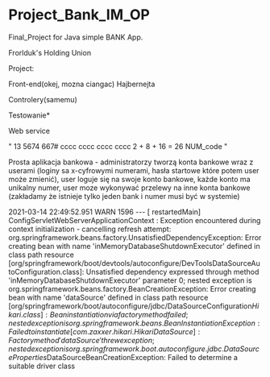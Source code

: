 # Project_Bank_IM_OP
Final_Project for Java simple BANK App.  


Frorlduk's Holding Union

Project:

 Front-end(okej, mozna ciangac) Hajbernejta
 
 Controlery(samemu)
 
 Testowanie*
 
 Web service

" 13 5674 667# cccc cccc cccc cccc    2 + 8 + 16 = 26 NUM_code "

Prosta aplikacja bankowa - administratorzy tworzą konta bankowe wraz z userami 
(loginy sa x-cyfrowymi numerami, 
hasła startowe które potem user może zmienić),
 user loguje się na swoje konto bankowe, każde konto ma unikalny numer, 
 user moze wykonywać przelewy na inne konta bankowe 
(zakładamy że istnieje tylko jeden bank i numer musi być w systemie)


2021-03-14 22:49:52.951  WARN 1596 --- [  restartedMain] ConfigServletWebServerApplicationContext : 
Exception encountered during context initialization - cancelling refresh attempt: 
org.springframework.beans.factory.UnsatisfiedDependencyException: Error creating bean with name 
'inMemoryDatabaseShutdownExecutor' defined in class path resource 
[org/springframework/boot/devtools/autoconfigure/DevToolsDataSourceAutoConfiguration.class]:
 Unsatisfied dependency expressed through method 'inMemoryDatabaseShutdownExecutor' parameter 0;
 nested exception is org.springframework.beans.factory.BeanCreationException: 
 Error creating bean with name 'dataSource' defined in class path resource
 [org/springframework/boot/autoconfigure/jdbc/DataSourceConfiguration$Hikari.class]: 
 Bean instantiation via factory method failed; nested exception is 
 org.springframework.beans.BeanInstantiationException: Failed to instantiate 
 [com.zaxxer.hikari.HikariDataSource]: Factory method 'dataSource' threw exception; nested exception is 
 org.springframework.boot.autoconfigure.jdbc.DataSourceProperties$DataSourceBeanCreationException:
 Failed to determine a suitable driver class

